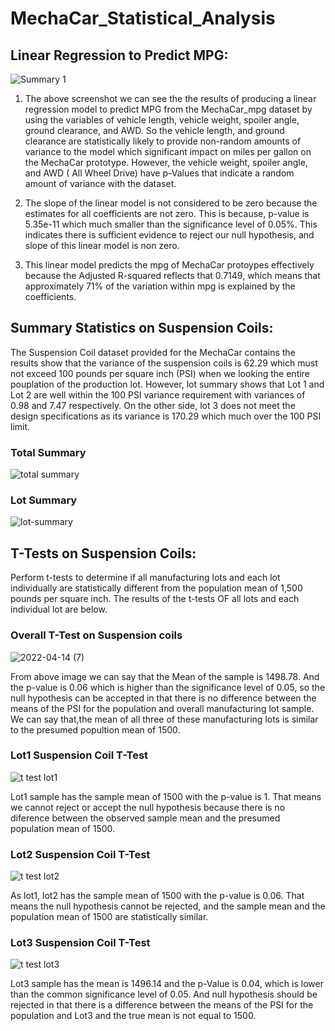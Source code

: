 # MechaCar_Statistical_Analysis

## Linear Regression to Predict MPG:

![Summary 1](https://user-images.githubusercontent.com/96403349/163402180-632abcf5-40bb-4b55-8421-409f4042edbd.png)

1) The above screenshot we can see the the results of producing a linear regression model to predict MPG from the MechaCar_mpg dataset by using the variables of vehicle length, vehicle weight, spoiler angle, ground clearance, and AWD. So the vehicle length, and ground clearance are statistically likely to provide non-random amounts of variance to the model which significant impact on miles per gallon on the MechaCar prototype. However, the vehicle weight, spoiler angle, and AWD ( All Wheel Drive) have p-Values that indicate a random amount of variance with the dataset.

2)  The slope of the linear model is not considered to be zero because the estimates for all coefficients are not zero. This is because, p-value is 5.35e-11 which much smaller than the significance level of 0.05%. This indicates there is sufficient evidence to reject our null hypothesis, and slope of this linear model is non zero. 

3) This linear model predicts the mpg of MechaCar protoypes effectively because the Adjusted R-squared reflects that 0.7149, which means that approximately 71% of the variation within mpg is explained by the coefficients.

## Summary Statistics on Suspension Coils:

The Suspension Coil dataset provided for the MechaCar contains the results show that the variance of the suspension coils is 62.29 which must not exceed 100 pounds per square inch (PSI) when we looking the entire pouplation of the production lot. However, lot summary shows that Lot 1 and Lot 2 are well within the 100 PSI variance requirement with variances of 0.98 and 7.47 respectively. On the other side, lot 3 does not meet the design specifications as its variance is 170.29 which much over the 100 PSI limit. 

### Total Summary

![total summary](https://user-images.githubusercontent.com/96403349/163448033-4b510b37-04fb-41cd-9d43-6c6be1ae8b68.png)

### Lot Summary

![lot-summary](https://user-images.githubusercontent.com/96403349/163448518-e9df811f-062e-47b8-94b8-f410e7df2570.png)


## T-Tests on Suspension Coils:

Perform t-tests to determine if all manufacturing lots and each lot individually are statistically different from the population mean of 1,500 pounds per square inch.
The results of the t-tests OF all lots and each individual lot are below.

### Overall T-Test on Suspension coils

![2022-04-14 (7)](https://user-images.githubusercontent.com/96403349/163449562-620099d2-5c83-4f4a-a42e-a5f441cdaabf.png)

From above image we can say that the Mean of the sample is 1498.78. And the p-value is 0.06 which is higher than the significance level of 0.05, so the null hypothesis can be accepted in that there is no difference between the means of the PSI for the population and overall manufacturing lot sample. We can say that,the mean of all three of these manufacturing lots is similar to the presumed popultion mean of 1500.

### Lot1 Suspension Coil T-Test

![t test lot1](https://user-images.githubusercontent.com/96403349/163451128-f34ce2e2-426c-437e-a460-81ee93d448c0.png)

Lot1 sample has the sample mean of 1500 with the p-value is 1. That means we cannot reject or accept the null hypothesis because there is no diference between the observed sample mean and the presumed population mean of 1500.


### Lot2 Suspension Coil T-Test

![t test lot2](https://user-images.githubusercontent.com/96403349/163451838-259a2ce2-261d-4360-8bd7-d1e96959c606.png)

As lot1, lot2 has the sample mean of 1500 with the p-value is 0.06. That means the null hypothesis cannot be rejected, and the sample mean and the population mean of 1500 are statistically similar.

### Lot3 Suspension Coil T-Test

![t test lot3](https://user-images.githubusercontent.com/96403349/163452855-d9f51901-0b2d-481c-9919-e52d71d88171.png)

Lot3 sample has the mean is 1496.14 and the p-Value is 0.04, which is lower than the common significance level of 0.05. And null hypothesis should be rejected in that there is a difference between the means of the PSI for the population and Lot3 and the true mean is not equal to 1500.
